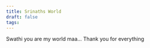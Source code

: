 ```yaml
---
title: Srinaths World
draft: false
tags:
---
```

Swathi you are my world maa...
Thank you for everything